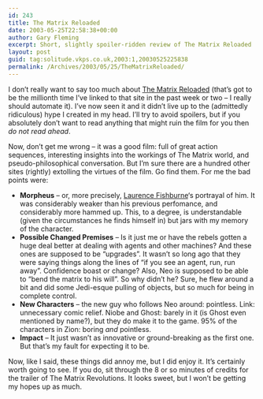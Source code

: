 ```yaml
---
id: 243
title: The Matrix Reloaded
date: 2003-05-25T22:58:38+00:00
author: Gary Fleming
excerpt: Short, slightly spoiler-ridden review of The Matrix Reloaded
layout: post
guid: tag:solitude.vkps.co.uk,2003:1,20030525225838
permalink: /Archives/2003/05/25/TheMatrixReloaded/
---
```

I don&#8217;t really want to say too much about [The Matrix Reloaded](http://whatisthematrix.warnerbros.com) (that&#8217;s got to be the millionth time I&#8217;ve linked to that site in the past week or two &#8211; I really should automate it). I&#8217;ve now seen it and it didn&#8217;t live up to the (admittedly ridiculous) hype I created in my head. I&#8217;ll try to avoid spoilers, but if you absolutely don&#8217;t want to read anything that might ruin the film for you then _do not read ahead_.

Now, don&#8217;t get me wrong &#8211; it was a good film: full of great action sequences, interesting insights into the workings of The Matrix world, and pseudo-philosophical conversation. But I&#8217;m sure there are a hundred other sites (rightly) extolling the virtues of the film. Go find them. For me the bad points were:

  * **Morpheus** &#8211; or, more precisely, [Laurence Fishburne](http://us.imdb.com/Name?Fishburne,Laurence)&#8216;s portrayal of him. It was considerably weaker than his previous perfomance, and considerably more hammed up. This, to a degree, is understandable (given the circumstances he finds himself in) but jars with my memory of the character.
  * **Possible Changed Premises** &#8211; Is it just me or have the rebels gotten a huge deal better at dealing with agents and other machines? And these ones are supposed to be &#8220;upgrades&#8221;. It wasn&#8217;t so long ago that they were saying things along the lines of &#8220;if you see an agent, run, run away&#8221;. Confidence boast or change? Also, Neo is supposed to be able to &#8220;bend the matrix to his will&#8221;. So why didn&#8217;t he? Sure, he flew around a bit and did some Jedi-esque pulling of objects, but so much for being in complete control.
  * **New Characters** &#8211; the new guy who follows Neo around: pointless. Link: unnecessary comic relief. Niobe and Ghost: barely in it (is Ghost even mentioned by name?), but they do make it to the game. 95% of the characters in Zion: boring _and_ pointless.
  * **Impact** &#8211; It just wasn&#8217;t as innovative or ground-breaking as the first one. But that&#8217;s my fault for expecting it to be.

Now, like I said, these things did annoy me, but I did enjoy it. It&#8217;s certainly worth going to see. If you do, sit through the 8 or so minutes of credits for the trailer of The Matrix Revolutions. It looks sweet, but I won&#8217;t be getting my hopes up as much.